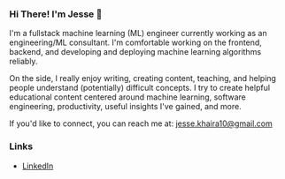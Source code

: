 ### Hi There! I'm Jesse 👋

I'm a fullstack machine learning (ML) engineer currently working as an engineering/ML consultant. I'm comfortable working on the frontend, backend, and developing and deploying machine learning algorithms reliably.  

On the side, I really enjoy writing, creating content, teaching, and helping people understand (potentially) difficult concepts. I try to create helpful educational content centered around machine learning, software engineering, productivity, useful insights I've gained, and more.

If you'd like to connect, you can reach me at: [jesse.khaira10@gmail.com](mailto:jesse.khaira10@gmail.com)

### Links
- [LinkedIn](https://www.linkedin.com/in/jesse-khaira)
